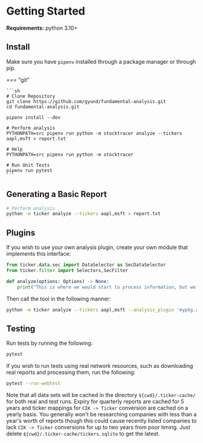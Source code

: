 # Getting Started

**Requirements:** python 3.10+

## Install

Make sure you have `pipenv` installed through a package manager or through pip.

=== "git"

    ```sh
    # Clone Repository
    git clone https://github.com/gyund/fundamental-analysis.git
    cd fundamental-analysis.git

    pipenv install --dev

    # Perform analysis
    PYTHONPATH=src pipenv run python -m stocktracer analyze --tickers aapl,msft > report.txt

    # Help
    PYTHONPATH=src pipenv run python -m stocktracer

    # Run Unit Tests
    pipenv run pytest
    ```

## Generating a Basic Report

```sh
# Perform analysis
python -m ticker analyze --tickers aapl,msft > report.txt
```


## Plugins

If you wish to use your own analysis plugin, create your own module that implements this interface:

```python
from ticker.data.sec import DataSelector as SecDataSelector
from ticker.filter import Selectors,SecFilter

def analyze(options: Options) -> None:
    print("This is where we would start to process information, but we're not right now")

```

Then call the tool in the following manner:

```sh
python -m ticker analyze --tickers aapl,msft --analysis_plugin 'mypkg.analysis'
```

## Testing

Run tests by running the following:

```sh
pytest
```

If you wish to run tests using real network resources, such as downloading real reports and processing them, run the following:

```sh
pytest --run-webtest
```

Note that all data sets will be cached in the directory `${cwd}/.ticker-cache/` for both real and test runs. Expiry for quarterly reports are cached for 5 years and ticker mappings for `CIK -> Ticker` conversion are cached on a yearly basis. You generally won't be researching companies with less than a year's worth of reports though this could cause recently listed companies to lack `CIK -> Ticker` conversions for up to two years from poor timing. Just delete `${cwd}/.ticker-cache/tickers.sqlite` to get the latest.

